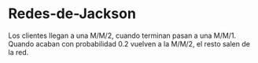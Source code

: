 # Redes-de-Jackson
Los clientes llegan a una M/M/2, cuando terminan pasan a una M/M/1. Quando acaban con probabilidad 0.2 vuelven a la M/M/2, el resto salen de la red.
